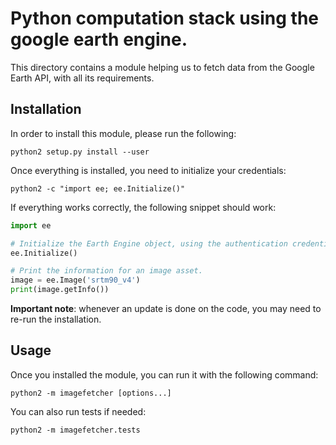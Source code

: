 # Python computation stack using the google earth engine.

This directory contains a module helping us to fetch data from the Google Earth
API, with all its requirements.

## Installation

In order to install this module, please run the following:

    python2 setup.py install --user

Once everything is installed, you need to initialize your credentials:

    python2 -c "import ee; ee.Initialize()"

If everything works correctly, the following snippet should work:

```python
import ee

# Initialize the Earth Engine object, using the authentication credentials.
ee.Initialize()

# Print the information for an image asset.
image = ee.Image('srtm90_v4')
print(image.getInfo())
```

**Important note**: whenever an update is done on the code, you may need to
re-run the installation.

## Usage

Once you installed the module, you can run it with the following command:

    python2 -m imagefetcher [options...]

You can also run tests if needed:

    python2 -m imagefetcher.tests
